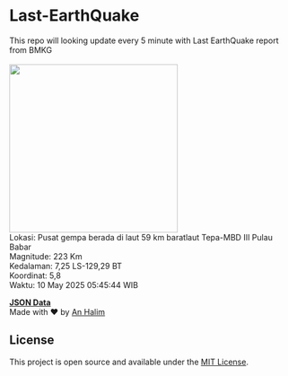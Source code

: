 # Last-EarthQuake
This repo will looking update every 5 minute with Last EarthQuake report from BMKG
<br>
<br>
<img src="undefined" width="300"/>
<br>
Lokasi: Pusat gempa berada di laut 59 km baratlaut Tepa-MBD  III Pulau Babar <br>
Magnitude: 223 Km <br>
Kedalaman: 7,25 LS-129,29 BT <br>
Koordinat: 5,8 <br>
Waktu: 10 May 2025 05:45:44 WIB <br>

<a href="./data/data.json">**JSON Data**</a>
<br>
Made with ❤️ by <a href="https://github.com/an-halim">An Halim</a>
## License

This project is open source and available under the [MIT License](LICENSE).
